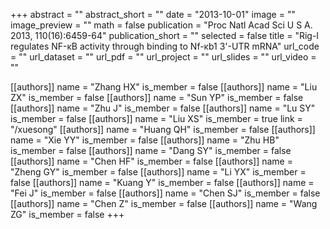 +++
abstract = ""
abstract_short = ""
date = "2013-10-01"
image = ""
image_preview = ""
math = false
publication = "Proc Natl Acad Sci U S A. 2013, 110(16):6459-64"
publication_short = ""
selected = false
title = "Rig-I regulates NF-κB activity through binding to Nf-κb1 3'-UTR mRNA"
url_code = ""
url_dataset = ""
url_pdf = ""
url_project = ""
url_slides = ""
url_video = ""

[[authors]]
    name = "Zhang HX"
    is_member = false
[[authors]]
    name = "Liu ZX"
    is_member = false
[[authors]]
    name = "Sun YP"
    is_member = false
[[authors]]
    name = "Zhu J"
    is_member = false
[[authors]]
    name = "Lu SY"
    is_member = false
[[authors]]
    name = "Liu XS"
    is_member = true
    link = "/xuesong"
[[authors]]
    name = "Huang QH"
    is_member = false
[[authors]]
    name = "Xie YY"
    is_member = false
[[authors]]
    name = "Zhu HB"
    is_member = false
[[authors]]
    name = "Dang SY"
    is_member = false
[[authors]]
    name = "Chen HF"
    is_member = false
[[authors]]
    name = "Zheng GY"
    is_member = false
[[authors]]
    name = "Li YX"
    is_member = false
[[authors]]
    name = "Kuang Y"
    is_member = false
[[authors]]
    name = "Fei J"
    is_member = false
[[authors]]
    name = "Chen SJ"
    is_member = false
[[authors]]
    name = "Chen Z"
    is_member = false
[[authors]]
    name = "Wang ZG"
    is_member = false
+++
